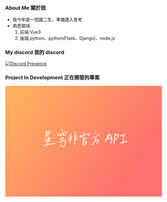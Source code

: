 ### About Me 關於我
* 我今年是一個國二生，準備邁入會考
* 熟悉領域:
  1. 前端:Vue3
  2. 後端:python、python(Flask、Django)、node.js
### My discord 我的 discord

[![Discord Presence](https://lanyard.cnrad.dev/api/503043347246743567?bg=c24f8b&idleMessage=I%hate%my%life)](https://discord.com/users/503043347246743567)
### Project In Development 正在開發的專案

![Project](https://raw.githubusercontent.com/TommcyOWO/TommcyOWO/main/starrail-horizontal-A5.png)
